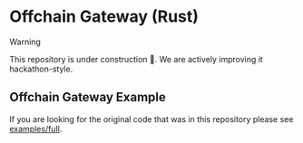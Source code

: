 # Offchain Gateway (Rust)

> [!WARNING]
> This repository is under construction 🚧. We are actively improving it hackathon-style.

## Offchain Gateway Example

If you are looking for the original code that was in this repository please see [examples/full](examples/full).

